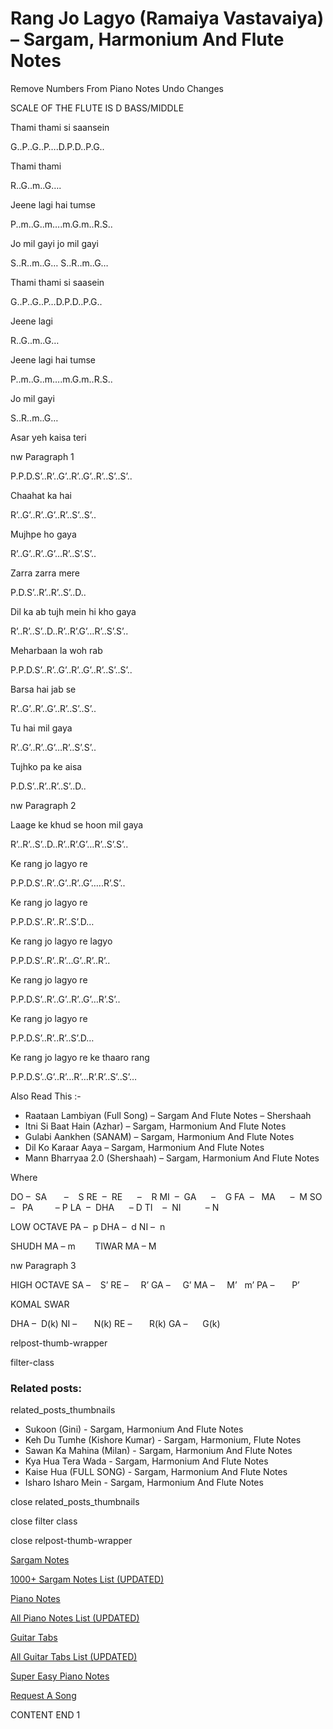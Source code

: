 
# Rang Jo Lagyo (Ramaiya Vastavaiya) – Sargam, Harmonium And Flute Notes

Remove Numbers From Piano Notes
Undo Changes

SCALE OF THE FLUTE IS D BASS/MIDDLE

Thami thami si saansein

G..P..G..P….D.P.D..P.G..

Thami thami

R..G..m..G….

Jeene lagi hai tumse

P..m..G..m….m.G.m..R.S..

Jo mil gayi jo mil gayi

S..R..m..G… S..R..m..G…

Thami thami si saasein

G..P..G..P…D.P.D..P.G..

Jeene lagi

R..G..m..G…

Jeene lagi hai tumse

P..m..G..m….m.G.m..R.S..

Jo mil gayi

S..R..m..G…

Asar yeh kaisa teri

nw Paragraph 1

P.P.D.S’..R’..G’..R’..G’..R’..S’..S’..

Chaahat ka hai

R’..G’..R’..G’..R’..S’..S’..

Mujhpe ho gaya

R’..G’..R’..G’…R’..S’.S’..

Zarra zarra mere

P.D.S’..R’..R’..S’..D..

Dil ka ab tujh mein hi kho gaya

R’..R’..S’..D..R’..R’.G’…R’..S’.S’..

Meharbaan la woh rab

P.P.D.S’..R’..G’..R’..G’..R’..S’..S’..

Barsa hai jab se

R’..G’..R’..G’..R’..S’..S’..

Tu hai mil gaya

R’..G’..R’..G’…R’..S’.S’..

Tujhko pa ke aisa

P.D.S’..R’..R’..S’..D..

nw Paragraph 2

Laage ke khud se hoon mil gaya

R’..R’..S’..D..R’..R’.G’…R’..S’.S’..

Ke rang jo lagyo re

P.P.D.S’..R’..G’..R’..G’…..R’.S’..

Ke rang jo lagyo re

P.P.D.S’..R’..R’..S’.D…

Ke rang jo lagyo re lagyo

P.P.D.S’..R’..R’…G’..R’..R’..

Ke rang jo lagyo re

P.P.D.S’..R’..G’..R’..G’…R’.S’..

Ke rang jo lagyo re

P.P.D.S’..R’..R’..S’.D…

Ke rang jo lagyo re ke thaaro rang

P.P.D.S’..G’..R’…R’…R’.R’..S’..S’…

Also Read This :-

* Raataan Lambiyan (Full Song) – Sargam And Flute Notes – Shershaah
* Itni Si Baat Hain (Azhar) – Sargam, Harmonium And Flute Notes
* Gulabi Aankhen (SANAM) – Sargam, Harmonium And Flute Notes
* Dil Ko Karaar Aaya – Sargam, Harmonium And Flute Notes
* Mann Bharryaa 2.0 (Shershaah) – Sargam, Harmonium And Flute Notes

Where

DO –  SA       –    S
RE  –  RE      –    R
MI  –  GA      –    G
FA  –   MA      –  M
SO  –   PA         – P
LA  –  DHA      – D
TI    –  NI          – N

LOW OCTAVE
PA –  p
DHA –  d
NI –  n

SHUDH MA – m        TIWAR MA – M

nw Paragraph 3

HIGH OCTAVE
SA –    S’
RE –     R’
GA –     G’
MA –     M’   m’
PA –       P’

KOMAL SWAR

DHA –  D(k)
NI –       N(k)
RE –       R(k)
GA –      G(k)

relpost-thumb-wrapper

filter-class

### Related posts:

related_posts_thumbnails

* Sukoon (Gini) - Sargam, Harmonium And Flute Notes
* Keh Du Tumhe (Kishore Kumar) - Sargam, Harmonium, Flute Notes
* Sawan Ka Mahina (Milan) - Sargam, Harmonium And Flute Notes
* Kya Hua Tera Wada - Sargam, Harmonium And Flute Notes
* Kaise Hua (FULL SONG) - Sargam, Harmonium And Flute Notes
* Isharo Isharo Mein - Sargam, Harmonium And Flute Notes

close related_posts_thumbnails

close filter class

close relpost-thumb-wrapper

[Sargam Notes](https://www.notationsworld.com/sargam-notes.html)

[1000+ Sargam Notes List (UPDATED)](https://www.notationsworld.com/all-songs-list-sargam-notes.html)

[Piano Notes](https://www.notationsworld.com/piano-notes.html)

[All Piano Notes List (UPDATED)](https://www.notationsworld.com/all-songs-list-piano-notes.html)

[Guitar Tabs](https://www.notationsworld.com/guitar-tabs.html)

[All Guitar Tabs List (UPDATED)](https://www.notationsworld.com/all-songs-list-guitar-tabs.html)

[Super Easy Piano Notes](https://studywall.in/)

[Request A Song](https://www.notationsworld.com/request-a-song.html)

CONTENT END 1

